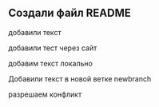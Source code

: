 ## Создали файл README

добавили текст

добавили тест через сайт

добавим текст локально

Добавили текст в новой ветке newbranch

разрешаем конфликт
